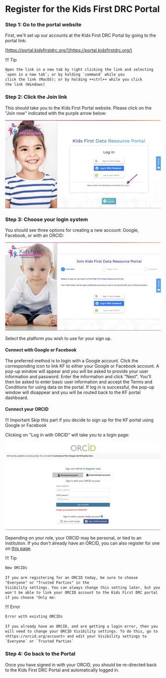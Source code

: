 # Register for the Kids First DRC Portal

### Step 1: Go to the portal website

First, we'll set up our accounts at the Kids First DRC Portal by going
to the portal link:

[https://portal.kidsfirstdrc.org/](https://portal.kidsfirstdrc.org/)

!!! Tip

    Open the link in a new tab by right clicking the link and selecting
    `open in a new tab`; or by holding `command` while you
    click the link (MacOS); or by holding ++ctrl++ while you click
    the link (Windows)


### Step 2: Click the Join link

This should take you to the Kids First Portal website. Please click on
the "Join now" indicated with the purple arrow below:

![KFDRC Portal Welcome Page](../images-kf/KidsFirstPortal_1.png "KFDRC Portal Welcome Page")

### Step 3: Choose your login system

You should see three options for creating a new account: Google,
Facebook, or with an ORCID:

![KFDRC Portal Account Page](../images-kf/KidsFirstPortal_2.png "KFDRC Portal Account Page")

Select the platform you wish to use for your sign up.

#### Connect with Google or Facebook

The preferred method is to login with a Google account. Click the corresponding icon to link KF to either your Google or Facebook account. A pop-up window will appear and you will be asked to provide your user information and password. Enter the information and click "Next". You'll then be asked to enter basic user information and accept the Terms and Conditions for using data on the portal. If log in is successful, the pop-up window will disappear and you will be routed back to the KF portal dashboard.

#### Connect your ORCID

!!! Important
    Skip this part if you decide to sign up for the KF portal using Google or Facebook     

Clicking on "Log in with ORCID" will take you to a login
page:

![ORCID Login Page](../images-kf/KidsFirstPortal_3.png "ORCID Login Page")

Depending on your role, your ORCID may be personal, or tied to an
institution. If you don't already have an ORCID, you can also register
for one on [this page](https://orcid.org/register).

!!! Tip

    New ORCIDs

    If you are registering for an ORCID today, be sure to choose
    "Everyone" or "Trusted Parties" in the
    Visibility settings. You can always change this setting later, but you
    won't be able to link your ORCID account to the Kids First DRC portal
    if you choose "Only me:

!!! Error

    Error with existing ORCIDs

    If you already have an ORCID, and are getting a login error, then you
    will need to change your ORCID Visibility settings. To do this, go to
    <https://orcid.org/account> and edit your Visibility settings to
    `Everyone` or `Trusted Parties`


### Step 4: Go back to the Portal

Once you have signed in with your ORCID, you should be re-directed back
to the Kids First DRC Portal and automatically logged in.
